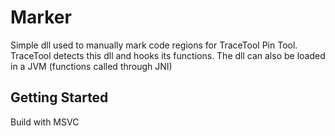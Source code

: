 # Marker

Simple dll used to manually mark code regions for TraceTool Pin Tool.
TraceTool detects this dll and hooks its functions. The dll can also be loaded in a JVM (functions called through JNI)

## Getting Started

Build with MSVC
